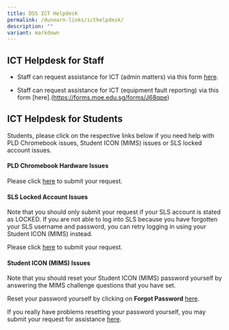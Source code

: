 ```yaml
---
title: DSS ICT Helpdesk
permalink: /dunearn-links/icthelpdesk/
description: ""
variant: markdown
---
```

## ICT Helpdesk for Staff

*  Staff can request assistance for ICT (admin matters) via this form [here](https://forms.moe.edu.sg/forms/Jb1xwv). 

*  Staff can request assistance for ICT (equipment fault reporting) via this form [here].(https://forms.moe.edu.sg/forms/J68qpe)

## ICT Helpdesk for Students
Students, please click on the respective links below if you need help with PLD Chromebook issues, Student ICON (MIMS) issues or SLS locked account issues.

#### **PLD Chromebook Hardware Issues**

Please click [here](https://forms.moe.edu.sg/forms/ePyqzv) to submit your request.

#### **SLS Locked Account Issues**

Note that you should only submit your request if your SLS account is stated as LOCKED. If you are not able to log into SLS because you have forgotten your SLS username and password, you can retry logging in using your Student ICON (MIMS) instead. 

Please click [here](https://forms.moe.edu.sg/forms/vRlrOo) to submit your request.

#### **Student ICON (MIMS) Issues**

Note that you should reset your Student ICON (MIMS) password yourself by answering the MIMS challenge questions that you have set. 

Reset your password yourself by clicking on **Forgot Password** [here](https://idp.mims.moe.gov.sg/nidp//app/login).

If you really have problems resetting your password yourself, you may submit your request for assistance [here](https://forms.moe.edu.sg/forms/JAnG8o).
